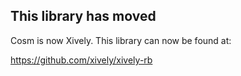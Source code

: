 ## This library has moved

Cosm is now Xively. This library can now be found at:

https://github.com/xively/xively-rb